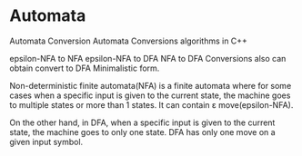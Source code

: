 # Automata
Automata Conversion
Automata Conversions algorithms in C++

epsilon-NFA to NFA
epsilon-NFA to DFA
NFA to DFA
Conversions also can obtain convert to DFA Minimalistic form.


Non-deterministic finite automata(NFA) is a finite automata where for some cases when a specific input is given to the current state, the machine goes to multiple states or more than 1 states. It can contain ε move(epsilon-NFA).

On the other hand, in DFA, when a specific input is given to the current state, the machine goes to only one state. DFA has only one move on a given input symbol.


